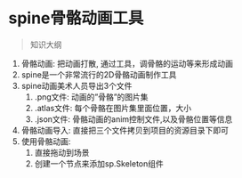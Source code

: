 # spine骨骼动画工具

> 知识大纲
1. 骨骼动画: 把动画打散, 通过工具，调骨骼的运动等来形成动画
2. spine是一个非常流行的2D骨骼动画制作工具
3. spine动画美术人员导出3个文件
    1. .png文件: 动画的”骨骼”的图片集
    2. .atlas文件: 每个骨骼在图片集里面位置，大小
    3. .json文件: 骨骼动画的anim控制文件,以及骨骼位置等信息
4. 骨骼动画导入: 直接把三个文件拷贝到项目的资源目录下即可
5. 使用骨骼动画:
    1. 直接拖动到场景
    2. 创建一个节点来添加sp.Skeleton组件    